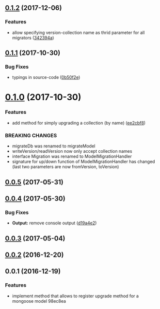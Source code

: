 <a name="0.1.2"></a>
## [0.1.2](https://github.com/hellivan/mongoose-model-migration/compare/v0.1.1...v0.1.2) (2017-12-06)


### Features

* allow specifying version-collection name as thrid parameter for all migrators ([342394a](https://github.com/hellivan/mongoose-model-migration/commit/342394a))



<a name="0.1.1"></a>
## [0.1.1](https://github.com/hellivan/mongoose-model-migration/compare/v0.1.0...v0.1.1) (2017-10-30)


### Bug Fixes

* typings in source-code ([0b50f2e](https://github.com/hellivan/mongoose-model-migration/commit/0b50f2e))



<a name="0.1.0"></a>
# [0.1.0](https://github.com/hellivan/mongoose-model-migration/compare/v0.0.5...v0.1.0) (2017-10-30)


### Features

* add method for simply upgrading a collection (by name) ([ee2cbf8](https://github.com/hellivan/mongoose-model-migration/commit/ee2cbf8))


### BREAKING CHANGES

* migrateDb was renamed to migrateModel
* writeVersion/readVersion now only accept collection names
* interface Migration was renamed to ModelMigrationHandler
* signature for up/down function of ModelMigrationHandler has changed (last two parameters are now fromVersion, toVersion)



<a name="0.0.5"></a>
## [0.0.5](https://github.com/hellivan/mongoose-model-migration/compare/v0.0.4...v0.0.5) (2017-05-31)



<a name="0.0.4"></a>
## [0.0.4](https://github.com/hellivan/mongoose-model-migration/compare/v0.0.3...v0.0.4) (2017-05-30)


### Bug Fixes

* **Output:** remove console output ([d19a4e2](https://github.com/hellivan/mongoose-model-migration/commit/d19a4e2))



<a name="0.0.3"></a>
## [0.0.3](https://github.com/hellivan/mongoose-model-migration/compare/v0.0.2...v0.0.3) (2017-05-04)



<a name="0.0.2"></a>
## [0.0.2](https://github.com/hellivan/mongoose-model-migration/compare/v0.0.1...v0.0.2) (2016-12-20)



<a name="0.0.1"></a>
## 0.0.1 (2016-12-19)


### Features

* implement method that allows to register upgrade method for a mongoose model 98ec8ea



